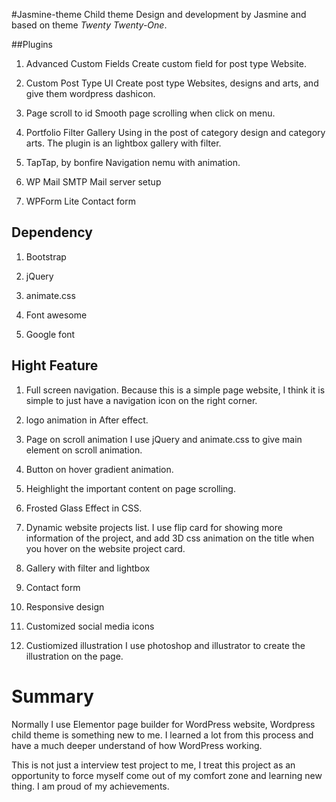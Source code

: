#Jasmine-theme
Child theme Design and development by Jasmine and based on theme *Twenty Twenty-One*.

##Plugins
1. Advanced Custom Fields
Create custom field for post type Website.

1. Custom Post Type UI
Create post type Websites, designs and arts, and give them wordpress dashicon.

1. Page scroll to id
Smooth page scrolling when click on menu.

1. Portfolio Filter Gallery
Using in the post of category design and category arts. The plugin is an lightbox gallery with filter.

1. TapTap, by bonfire
Navigation nemu with animation.

1. WP Mail SMTP
Mail server setup

1. WPForm Lite
Contact form

## Dependency
1. Bootstrap 

1. jQuery

1. animate.css

1. Font awesome

1. Google font

## Hight Feature
1. Full screen navigation.
Because this is a simple page website, I think it is simple to just have a navigation icon on the right corner.

1. logo animation in After effect.

1. Page on scroll animation
I use jQuery and animate.css to give main element on scroll animation.

1. Button on hover gradient animation.

1. Heighlight the important content on page scrolling.

1. Frosted Glass Effect in CSS.

1. Dynamic website projects list.
I use flip card for showing more information of the project, and add 3D css animation on the title when you hover on the website project card.

1. Gallery with filter and lightbox

1. Contact form

1. Responsive design

1. Customized social media icons 

1. Custiomized illustration
 I use photoshop and illustrator to create the illustration on the page.

# Summary
Normally I use Elementor page builder for WordPress website, Wordpress child theme is something new to me. I learned a lot from this process and have a much deeper understand of how WordPress working. 

This is not just a interview test project to me, I treat this project as an opportunity to force myself come out of my comfort zone and learning new thing. I am proud of my achievements.

